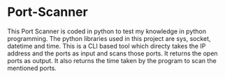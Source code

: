# Port-Scanner
This Port Scanner is coded in python to test my knowledge in python programming.
The python libraries used in this project are sys, socket, datetime and time. 
This is a CLI based tool which directy takes the IP address and the ports as input and scans those ports. 
It returns the open ports as output. It also returns the time taken by the program to scan the mentioned ports.
